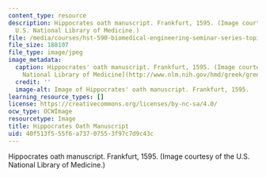 ```yaml
---
content_type: resource
description: Hippocrates oath manuscript. Frankfurt, 1595. (Image courtesy of the
  U.S. National Library of Medicine.)
file: /media/courses/hst-590-biomedical-engineering-seminar-series-topics-in-medical-ethics-and-responsible-conduct-in-research-fall-2005-spring-2006/40f513f555f6a73707553f97c7d9c43c_hst-590f05s06.jpg
file_size: 188107
file_type: image/jpeg
image_metadata:
  caption: Hippocrates' oath manuscript. Frankfurt, 1595. (Image courtesy of the [U.S.
    National Library of Medicine](http://www.nlm.nih.gov/hmd/greek/greek_oath.html).)
  credit: ''
  image-alt: Image of Hippocrates' oath manuscript. Frankfurt, 1595.
learning_resource_types: []
license: https://creativecommons.org/licenses/by-nc-sa/4.0/
ocw_type: OCWImage
resourcetype: Image
title: Hippocrates Oath Manuscript
uid: 40f513f5-55f6-a737-0755-3f97c7d9c43c
---
```

Hippocrates oath manuscript. Frankfurt, 1595. (Image courtesy of the U.S. National Library of Medicine.)